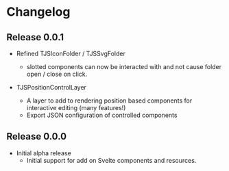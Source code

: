 # Changelog
## Release 0.0.1
- Refined TJSIconFolder / TJSSvgFolder
  - slotted components can now be interacted with and not cause folder open / close on click.

- TJSPositionControlLayer
  - A layer to add to rendering position based components for interactive editing (many features!)
  - Export JSON configuration of controlled components
  
## Release 0.0.0
- Initial alpha release
  - Initial support for add on Svelte components and resources.
